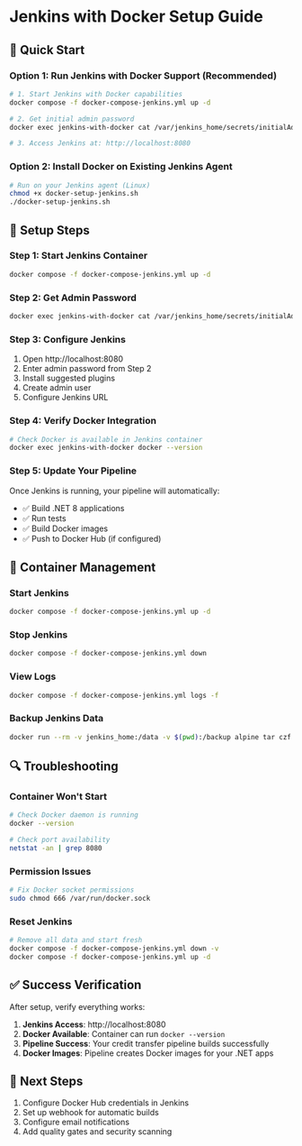# Jenkins with Docker Setup Guide

## 🚀 Quick Start

### Option 1: Run Jenkins with Docker Support (Recommended)

```bash
# 1. Start Jenkins with Docker capabilities
docker compose -f docker-compose-jenkins.yml up -d

# 2. Get initial admin password
docker exec jenkins-with-docker cat /var/jenkins_home/secrets/initialAdminPassword

# 3. Access Jenkins at: http://localhost:8080
```

### Option 2: Install Docker on Existing Jenkins Agent

```bash
# Run on your Jenkins agent (Linux)
chmod +x docker-setup-jenkins.sh
./docker-setup-jenkins.sh
```

## 🔧 Setup Steps

### Step 1: Start Jenkins Container
```bash
docker compose -f docker-compose-jenkins.yml up -d
```

### Step 2: Get Admin Password
```bash
docker exec jenkins-with-docker cat /var/jenkins_home/secrets/initialAdminPassword
```

### Step 3: Configure Jenkins
1. Open http://localhost:8080
2. Enter admin password from Step 2
3. Install suggested plugins
4. Create admin user
5. Configure Jenkins URL

### Step 4: Verify Docker Integration
```bash
# Check Docker is available in Jenkins container
docker exec jenkins-with-docker docker --version
```

### Step 5: Update Your Pipeline
Once Jenkins is running, your pipeline will automatically:
- ✅ Build .NET 8 applications
- ✅ Run tests
- ✅ Build Docker images
- ✅ Push to Docker Hub (if configured)

## 🐳 Container Management

### Start Jenkins
```bash
docker compose -f docker-compose-jenkins.yml up -d
```

### Stop Jenkins
```bash
docker compose -f docker-compose-jenkins.yml down
```

### View Logs
```bash
docker compose -f docker-compose-jenkins.yml logs -f
```

### Backup Jenkins Data
```bash
docker run --rm -v jenkins_home:/data -v $(pwd):/backup alpine tar czf /backup/jenkins-backup.tar.gz /data
```

## 🔍 Troubleshooting

### Container Won't Start
```bash
# Check Docker daemon is running
docker --version

# Check port availability
netstat -an | grep 8080
```

### Permission Issues
```bash
# Fix Docker socket permissions
sudo chmod 666 /var/run/docker.sock
```

### Reset Jenkins
```bash
# Remove all data and start fresh
docker compose -f docker-compose-jenkins.yml down -v
docker compose -f docker-compose-jenkins.yml up -d
```

## ✅ Success Verification

After setup, verify everything works:

1. **Jenkins Access**: http://localhost:8080
2. **Docker Available**: Container can run `docker --version`
3. **Pipeline Success**: Your credit transfer pipeline builds successfully
4. **Docker Images**: Pipeline creates Docker images for your .NET apps

## 🎯 Next Steps

1. Configure Docker Hub credentials in Jenkins
2. Set up webhook for automatic builds
3. Configure email notifications
4. Add quality gates and security scanning 